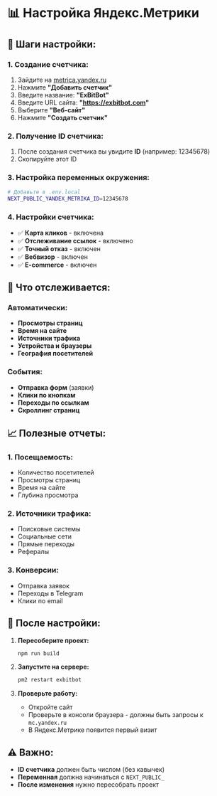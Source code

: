 # 📊 Настройка Яндекс.Метрики

## 🎯 **Шаги настройки:**

### **1. Создание счетчика:**
1. Зайдите на [metrica.yandex.ru](https://metrica.yandex.ru)
2. Нажмите **"Добавить счетчик"**
3. Введите название: **"ExBitBot"**
4. Введите URL сайта: **"https://exbitbot.com"**
5. Выберите **"Веб-сайт"**
6. Нажмите **"Создать счетчик"**

### **2. Получение ID счетчика:**
1. После создания счетчика вы увидите **ID** (например: 12345678)
2. Скопируйте этот ID

### **3. Настройка переменных окружения:**
```bash
# Добавьте в .env.local
NEXT_PUBLIC_YANDEX_METRIKA_ID=12345678
```

### **4. Настройки счетчика:**
- ✅ **Карта кликов** - включена
- ✅ **Отслеживание ссылок** - включено
- ✅ **Точный отказ** - включен
- ✅ **Вебвизор** - включен
- ✅ **E-commerce** - включен

## 🔧 **Что отслеживается:**

### **Автоматически:**
- **Просмотры страниц**
- **Время на сайте**
- **Источники трафика**
- **Устройства и браузеры**
- **География посетителей**

### **События:**
- **Отправка форм** (заявки)
- **Клики по кнопкам**
- **Переходы по ссылкам**
- **Скроллинг страниц**

## 📈 **Полезные отчеты:**

### **1. Посещаемость:**
- Количество посетителей
- Просмотры страниц
- Время на сайте
- Глубина просмотра

### **2. Источники трафика:**
- Поисковые системы
- Социальные сети
- Прямые переходы
- Рефералы

### **3. Конверсии:**
- Отправка заявок
- Переходы в Telegram
- Клики по email

## 🚀 **После настройки:**

1. **Пересоберите проект:**
   ```bash
   npm run build
   ```

2. **Запустите на сервере:**
   ```bash
   pm2 restart exbitbot
   ```

3. **Проверьте работу:**
   - Откройте сайт
   - Проверьте в консоли браузера - должны быть запросы к `mc.yandex.ru`
   - В Яндекс.Метрике появится первый визит

## ⚠️ **Важно:**
- **ID счетчика** должен быть числом (без кавычек)
- **Переменная** должна начинаться с `NEXT_PUBLIC_`
- **После изменения** нужно пересобрать проект
